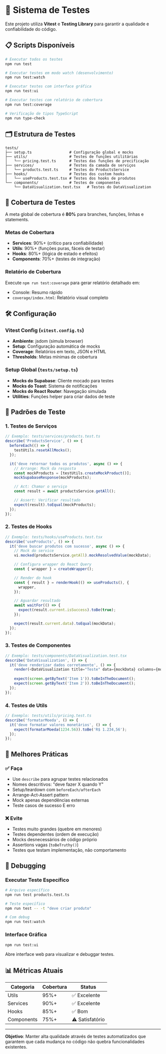 # 🧪 Sistema de Testes

Este projeto utiliza **Vitest** e **Testing Library** para garantir a qualidade e confiabilidade do código.

## 📋 Scripts Disponíveis

```bash
# Executar todos os testes
npm run test

# Executar testes em modo watch (desenvolvimento)
npm run test:watch

# Executar testes com interface gráfica
npm run test:ui

# Executar testes com relatório de cobertura
npm run test:coverage

# Verificação de tipos TypeScript
npm run type-check
```

## 🗂️ Estrutura de Testes

```
tests/
├── setup.ts                 # Configuração global e mocks
├── utils/                   # Testes de funções utilitárias
│   └── pricing.test.ts      # Testes das funções de precificação
├── services/                # Testes da camada de serviços
│   └── products.test.ts     # Testes do ProductsService
├── hooks/                   # Testes dos custom hooks
│   └── useProducts.test.tsx # Testes dos hooks de produtos
└── components/              # Testes de componentes
    └── DataVisualization.test.tsx   # Testes do DataVisualization
```

## 🎯 Cobertura de Testes

A meta global de cobertura é **80%** para branches, funções, linhas e statements.

### Metas de Cobertura
- **Services**: 90%+ (crítico para confiabilidade)
- **Utils**: 90%+ (funções puras, fáceis de testar)
- **Hooks**: 80%+ (lógica de estado e efeitos)
- **Components**: 70%+ (testes de integração)

### Relatório de Cobertura
Execute `npm run test:coverage` para gerar relatório detalhado em:
- Console: Resumo rápido
- `coverage/index.html`: Relatório visual completo

## 🛠️ Configuração

### Vitest Config (`vitest.config.ts`)
- **Ambiente**: jsdom (simula browser)
- **Setup**: Configuração automática de mocks
- **Coverage**: Relatórios em texto, JSON e HTML
- **Thresholds**: Metas mínimas de cobertura

### Setup Global (`tests/setup.ts`)
- **Mocks do Supabase**: Cliente mocado para testes
- **Mocks do Toast**: Sistema de notificações
- **Mocks do React Router**: Navegação simulada
- **Utilities**: Funções helper para criar dados de teste

## 📝 Padrões de Teste

### 1. Testes de Serviços
```typescript
// Exemplo: tests/services/products.test.ts
describe('ProductsService', () => {
  beforeEach(() => {
    testUtils.resetAllMocks();
  });

  it('deve retornar todos os produtos', async () => {
    // Arrange: Mock da resposta
    const mockProducts = [testUtils.createMockProduct()];
    mockSupabaseResponse(mockProducts);

    // Act: Chamar o serviço
    const result = await productsService.getAll();

    // Assert: Verificar resultado
    expect(result).toEqual(mockProducts);
  });
});
```

### 2. Testes de Hooks
```typescript
// Exemplo: tests/hooks/useProducts.test.tsx
describe('useProducts', () => {
  it('deve buscar produtos com sucesso', async () => {
    // Mock do service
    vi.mocked(productsService.getAll).mockResolvedValue(mockData);

    // Configura wrapper do React Query
    const { wrapper } = createWrapper();

    // Render do hook
    const { result } = renderHook(() => useProducts(), {
      wrapper,
    });

    // Aguardar resultado
    await waitFor(() => {
      expect(result.current.isSuccess).toBe(true);
    });

    expect(result.current.data).toEqual(mockData);
  });
});
```

### 3. Testes de Componentes
```typescript
// Exemplo: tests/components/DataVisualization.test.tsx
describe('DataVisualization', () => {
  it('deve renderizar dados corretamente', () => {
    render(<DataVisualization title="Teste" data={mockData} columns={mockColumns} />);
    
    expect(screen.getByText('Item 1')).toBeInTheDocument();
    expect(screen.getByText('Item 2')).toBeInTheDocument();
  });
});
```

### 4. Testes de Utils
```typescript
// Exemplo: tests/utils/pricing.test.ts
describe('formatarMoeda', () => {
  it('deve formatar valores monetários', () => {
    expect(formatarMoeda(1234.56)).toBe('R$ 1.234,56');
  });
});
```

## 🚀 Melhores Práticas

### ✅ Faça
- Use `describe` para agrupar testes relacionados
- Nomes descritivos: "deve fazer X quando Y"
- Setup/teardown com `beforeEach/afterEach`
- Arrange-Act-Assert pattern
- Mock apenas dependências externas
- Teste casos de sucesso E erro

### ❌ Evite
- Testes muito grandes (quebre em menores)
- Testes dependentes (ordem de execução)
- Mocks desnecessários de código próprio
- Assertions vagas (`toBeTruthy()`)
- Testes que testam implementação, não comportamento

## 🐛 Debugging

### Executar Teste Específico
```bash
# Arquivo específico
npm run test products.test.ts

# Teste específico
npm run test -- -t "deve criar produto"

# Com debug
npm run test:watch
```

### Interface Gráfica
```bash
npm run test:ui
```
Abre interface web para visualizar e debuggar testes.

## 📊 Métricas Atuais

| Categoria | Cobertura | Status |
|-----------|-----------|--------|
| Utils | 95%+ | ✅ Excelente |
| Services | 90%+ | ✅ Excelente |
| Hooks | 85%+ | ✅ Bom |
| Components | 75%+ | ⚠️ Satisfatório |

---

**Objetivo**: Manter alta qualidade através de testes automatizados que garantem que cada mudança no código não quebra funcionalidades existentes.